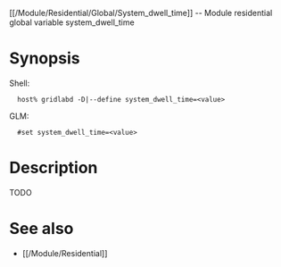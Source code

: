 [[/Module/Residential/Global/System_dwell_time]] -- Module residential global variable system_dwell_time

# Synopsis
Shell:
~~~
  host% gridlabd -D|--define system_dwell_time=<value>
~~~
GLM:
~~~
  #set system_dwell_time=<value>
~~~

# Description

TODO

# See also
* [[/Module/Residential]]
